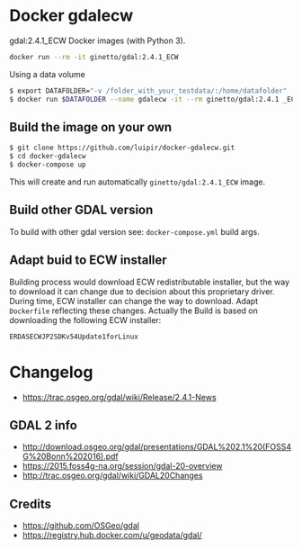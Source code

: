 <!--
***************************************************************************
    begin                : April 2019
    author               : (C) 2019 by Luigi Pirelli
    author email         : luipir at gmail dot com
    copyright            : (C) 2019 INSITU
    company web          : https://ingenieriainsitu.com/en/
***************************************************************************
*                                                                         *
*   This program is free software; you can redistribute it and/or modify  *
*   it under the terms of the GNU General Public License as published by  *
*   the Free Software Foundation; either version 2 of the License, or     *
*   (at your option) any later version.                                   *
*                                                                         *
***************************************************************************
-->

# Docker gdalecw

gdal:2.4.1_ECW Docker images (with Python 3).

```bash
docker run --rm -it ginetto/gdal:2.4.1_ECW
```

Using a data volume
```bash
$ export DATAFOLDER="-v /folder_with_your_testdata/:/home/datafolder"
$ docker run $DATAFOLDER --name gdalecw -it --rm ginetto/gdal:2.4.1 _ECW /bin/bash
```

## Build the image on your own
```bash
$ git clone https://github.com/luipir/docker-gdalecw.git
$ cd docker-gdalecw
$ docker-compose up
```
This will create and run automatically ```ginetto/gdal:2.4.1_ECW``` image.

## Build other GDAL version
To build with other gdal version see: ```docker-compose.yml``` build args.

## Adapt buid to ECW installer
Building process would download ECW redistributable installer, but the way to download it can change due to decision about this proprietary driver.
During time, ECW installer can change the way to download. Adapt ```Dockerfile``` reflecting these changes.
Actually the Build is based on downloading the following ECW installer:
```
ERDASECWJP2SDKv54Update1forLinux
```

# Changelog
 - https://trac.osgeo.org/gdal/wiki/Release/2.4.1-News

## GDAL 2 info
- http://download.osgeo.org/gdal/presentations/GDAL%202.1%20(FOSS4G%20Bonn%202016).pdf
- https://2015.foss4g-na.org/session/gdal-20-overview
- http://trac.osgeo.org/gdal/wiki/GDAL20Changes

## Credits
- https://github.com/OSGeo/gdal
- https://registry.hub.docker.com/u/geodata/gdal/
